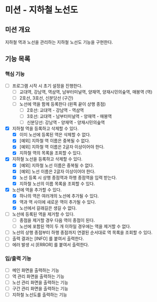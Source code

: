 # 미션 - 지하철 노선도

## 미션 개요

지하철 역과 노선을 관리하는 지하철 노선도 기능을 구현한다.

## 기능 목록

### 핵심 기능

- [ ] 프로그램 시작 시 초기 설정을 진행한다.
    - [ ] 교대역, 강남역, 역삼역, 남부터미널역, 양재역, 양재시민의숲역, 매봉역 (역)
    - [ ] 2호선, 3호선, 신분당선 (구간)
    - [ ] 노선에 역을 함께 등록한다 (왼쪽 끝이 상행 종점)
        - [ ] 2호선: 교대역 - 강남역 - 역삼역
        - [ ] 3호선: 교대역 - 남부터미널역 - 양재역 - 매봉역
        - [ ] 신분당선: 강남역 - 양재역 - 양재시민의숲역
- [x] 지하철 역을 등록하고 삭제할 수 있다.
    - [x] 이미 노선에 등록된 역은 삭제할 수 없다.
    - [x] [예외] 지하철 역 이름은 중복될 수 없다.
    - [x] [예외] 지하철 역 이름은 2글자 이상이어야 한다.
    - [x] 지하철 역의 목록을 조회할 수 있다.
- [x] 지하철 노선을 등록하고 삭제할 수 있다.
    - [x] [예외] 지하철 노선 이름은 중복될 수 없다.
    - [x] [예외] 노선 이름은 2글자 이상이어야 한다.
    - [x] 노선 등록 시 상행 종점역과 하행 종점역을 입력 받는다.
    - [x] 지하철 노선의 이름 목록을 조회할 수 있다.
- [x] 노선에 역을 추가할 수 있다.
    - [x] 하나의 역은 여러개의 노선에 추가될 수 있다.
    - [x] 역과 역 사이에 새로운 역이 추가될 수 있다.
    - [x] 노선에서 갈래길은 생길 수 없다.
- [ ] 노선에 등록된 역을 제거할 수 있다.
    - [ ] 종점을 제거할 경우 다음 역이 종점이 된다.
    - [ ] 노선에 포함된 역이 두 개 이하일 경우에는 역을 제거할 수 없다.
- [ ] 노선의 상행 종점부터 하행 종점까지 연결된 순서대로 역 목록을 조회할 수 있다.
- [ ] 출력 결과는 [INFO] 를 붙여서 출력한다.
- [ ] 에러 발생 시 [ERROR] 를 붙여서 출력한다.

### 입/출력 기능

- [ ] 메인 화면을 출력하는 기능
- [ ] 역 관리 화면을 출력하는 기능
- [ ] 노선 관리 화면을 출력하는 기능
- [ ] 구간 관리 화면을 출력하는 기능
- [ ] 지하철 노선도를 출력하는 기능

